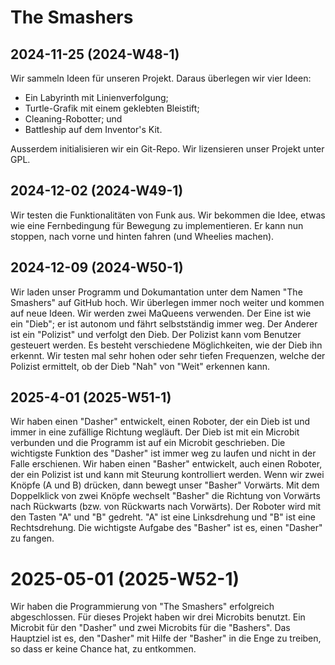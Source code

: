 # The Smashers

## 2024-11-25 (2024-W48-1)
Wir sammeln Ideen für unseren Projekt. Daraus überlegen wir vier Ideen:
* Ein Labyrinth mit Linienverfolgung;
* Turtle-Grafik mit einem geklebten Bleistift;
* Cleaning-Robotter; und
* Battleship auf dem Inventor's Kit.  

Ausserdem initialisieren wir ein Git-Repo. Wir lizensieren unser Projekt unter GPL.

## 2024-12-02 (2024-W49-1)
Wir testen die Funktionalitäten von Funk aus. Wir bekommen die Idee, etwas wie eine Fernbedingung für Bewegung zu implementieren. Er kann nun stoppen, nach vorne und hinten fahren (und Wheelies machen).

## 2024-12-09 (2024-W50-1)
Wir laden unser Programm und Dokumantation unter dem Namen "The Smashers" auf GitHub hoch. Wir überlegen immer noch weiter und kommen auf neue Ideen. Wir werden zwei MaQueens verwenden. Der Eine ist wie ein "Dieb"; er ist autonom und fährt selbstständig immer weg. Der Anderer ist ein "Polizist" und verfolgt den Dieb. Der Polizist kann vom Benutzer gesteuert werden. Es besteht verschiedene Möglichkeiten, wie der Dieb ihn erkennt. Wir testen mal sehr hohen oder sehr tiefen Frequenzen, welche der Polizist ermittelt, ob der Dieb "Nah" von "Weit" erkennen kann.
## 2025-4-01 (2025-W51-1)
Wir haben einen "Dasher" entwickelt, einen Roboter, der ein Dieb ist und immer in eine zufällige Richtung wegläuft. Der Dieb ist mit ein Microbit verbunden und die Programm ist auf ein Microbit geschrieben. Die wichtigste Funktion des "Dasher" ist immer weg zu laufen und nicht in der Falle erschienen. 
Wir haben einen "Basher" entwickelt, auch einen Roboter, der ein Polizist ist und kann mit Steurung kontrolliert werden. Wenn wir zwei Knöpfe (A und B) drücken, dann bewegt unser "Basher" Vorwärts. Mit dem Doppelklick von zwei Knöpfe wechselt "Basher" die Richtung von Vorwärts nach Rückwarts (bzw. von Rückwarts nach Vorwärts). Der Roboter wird mit den Tasten "A" und "B" gedreht. "A" ist eine Linksdrehung und "B" ist eine Rechtsdrehung. Die wichtigste Aufgabe des "Basher" ist es, einen "Dasher" zu fangen.
# 2025-05-01 (2025-W52-1)
Wir haben die Programmierung von "The Smashers" erfolgreich abgeschlossen. Für dieses Projekt haben wir drei Microbits benutzt. Ein Microbit für den "Dasher" und zwei Microbits für die "Bashers". Das Hauptziel ist es, den "Dasher" mit Hilfe der "Basher" in die Enge zu treiben, so dass er keine Chance hat, zu entkommen.
